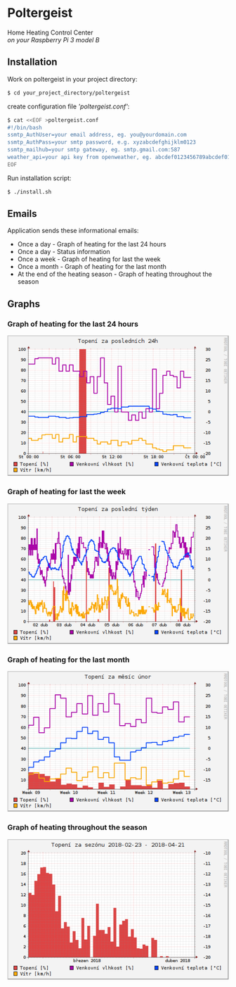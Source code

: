 # Poltergeist
Home Heating Control Center  
_on your Raspberry Pi 3 model B_

## Installation

Work on poltergeist in your project directory:
```bash
$ cd your_project_directory/poltergeist
```

create configuration file _'poltergeist.conf'_:
```bash
$ cat <<EOF >poltergeist.conf
#!/bin/bash
ssmtp_AuthUser=your email address, eg. you@yourdomain.com
ssmtp_AuthPass=your smtp password, e.g. xyzabcdefghijklm0123
ssmtp_mailhub=your smtp gateway, eg. smtp.gmail.com:587
weather_api=your api key from openweather, eg. abcdef0123456789abcdef0132456789
EOF
```
Run installation script:
```bash
$ ./install.sh
```

## Emails
Application sends these informational emails:
* Once a day - Graph of heating for the last 24 hours
* Once a day - Status information
* Once a week - Graph of heating for last the week
* Once a month - Graph of heating for the last month
* At the end of the heating season - Graph of heating throughout the season

## Graphs
### Graph of heating for the last 24 hours
![Graph of heating for the last 24 hours](doc/heating24.png)

### Graph of heating for last the week
![Graph of heating for the last week](doc/heating1w.png)

### Graph of heating for the last month
![Graph of heating for the last month](doc/heating1m.png)

### Graph of heating throughout the season
![Graph of heating throughout the season](doc/heating_season.png)


